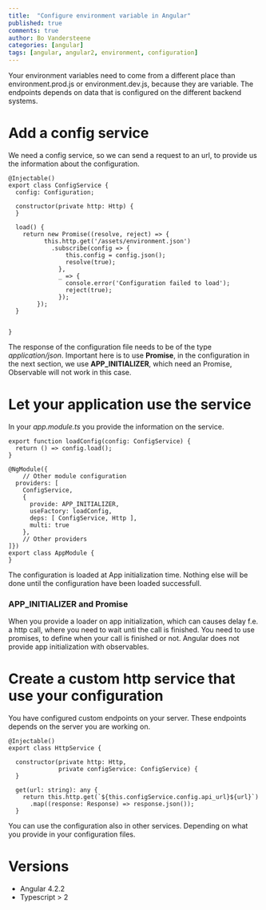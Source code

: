 ```yaml
---
title:  "Configure environment variable in Angular"
published: true
comments: true
author: Bo Vandersteene
categories: [angular]
tags: [angular, angular2, environment, configuration]
---
```


Your environment variables need to come from a different place than environment.prod.js or environment.dev.js, because they are variable.
The endpoints depends on data that is configured on the different backend systems.


# Add a config service
We need a config service, so we can send a request to an url, to provide us the information about the configuration.

```
@Injectable()
export class ConfigService { 
  config: Configuration;

  constructor(private http: Http) {
  }

  load() {
    return new Promise((resolve, reject) => {
          this.http.get('/assets/environment.json')
            .subscribe(config => {
                this.config = config.json();
                resolve(true);
              },
              _ => {
                console.error('Configuration failed to load');
                reject(true);
              });
        });
  }


}
```
The response of the configuration file needs to be of the type *application/json*.
Important here is to use **Promise**, in the configuration in the next section, we use **APP_INITIALIZER**, which need an Promise, Observable will not work in this case.

# Let your application use the service
In your *app.module.ts* you provide the information on the service.

```
export function loadConfig(config: ConfigService) {
  return () => config.load();
}

@NgModule({
    // Other module configuration
  providers: [
    ConfigService,
    {
      provide: APP_INITIALIZER,
      useFactory: loadConfig,
      deps: [ ConfigService, Http ],
      multi: true
    },
    // Other providers
]})
export class AppModule {
}
```
The configuration is loaded at App initialization time. Nothing else will be done until the configuration have been loaded successfull.

### APP_INITIALIZER and Promise
When you provide a loader on app initialization, which can causes delay f.e. a http call, where you need to wait unti the call is finished.
You need to use promises, to define when your call is finished or not. Angular does not provide app initialization with observables.

# Create a custom http service that use your configuration
You have configured custom endpoints on your server. These endpoints depends on the server you are working on.

```
@Injectable()
export class HttpService {

  constructor(private http: Http, 
              private configService: ConfigService) {
  }

  get(url: string): any { 
    return this.http.get(`${this.configService.config.api_url}${url}`)
      .map((response: Response) => response.json());
  }

```
You can use the configuration also in other services. Depending on what you provide in your configuration files.


# Versions
* Angular 4.2.2
* Typescript > 2